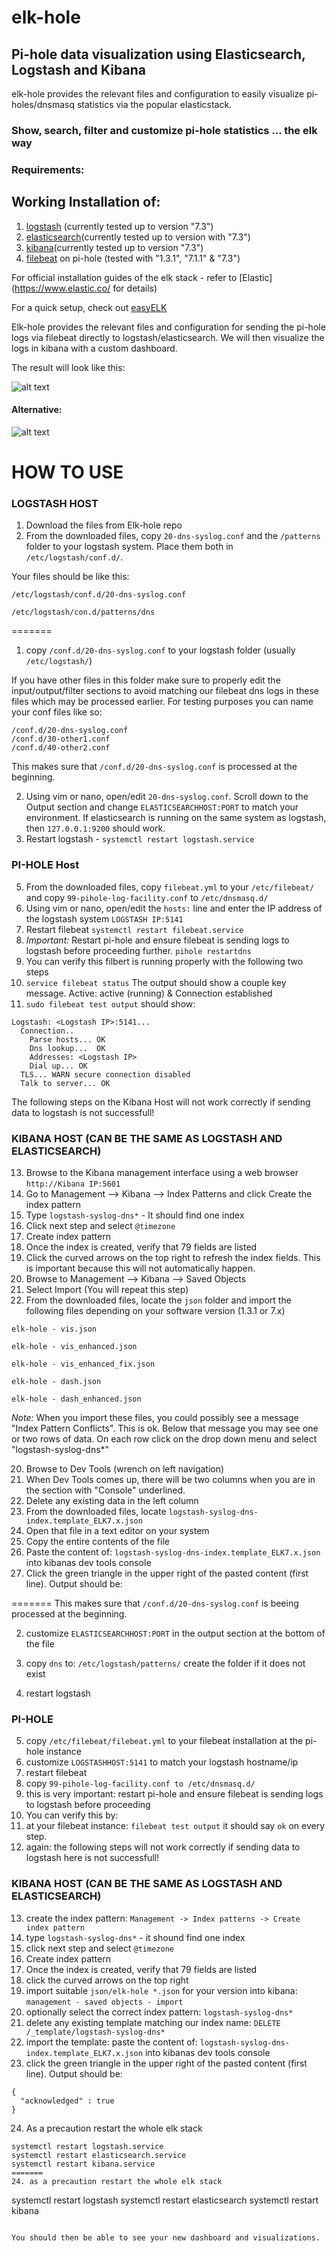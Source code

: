 # elk-hole

## Pi-hole data visualization using Elasticsearch, Logstash and Kibana

elk-hole provides the relevant files and configuration to easily visualize pi-holes/dnsmasq statistics via the popular elasticstack.

### Show, search, filter and customize pi-hole statistics ... the elk way


### Requirements:
## Working Installation of:
1. [logstash](https://www.elastic.co/products/logstash) (currently tested up to version "7.3")
2. [elasticsearch](https://www.elastic.co/products/elasticsearch)(currently tested up to version with "7.3")
3. [kibana](https://www.elastic.co/products/kibana)(currently tested up to version "7.3")
4. [filebeat](https://www.elastic.co/products/beats/filebeat) on pi-hole (tested with "1.3.1", "7.1.1" & "7.3")


For official installation guides of the elk stack - refer to [Elastic](https://www.elastic.co/ for details) 

For a quick setup, check out [easyELK](https://github.com/josh-thurston/easyELK)


Elk-hole provides the relevant files and configuration for sending the pi-hole logs via filebeat directly to logstash/elasticsearch. We will then visualize the logs in kibana with a custom dashboard.

The result will look like this:

![alt text](https://github.com/nin9s/elk-hole/blob/master/dash.PNG)
#### Alternative:
![alt text](https://github.com/nin9s/elk-hole/blob/master/dash_enhanced.PNG)
  
# HOW TO USE 
 
### LOGSTASH HOST 


1. Download the files from Elk-hole repo 
2. From the downloaded files, copy ```20-dns-syslog.conf``` and the ```/patterns``` folder to your logstash system.  Place them both in ```/etc/logstash/conf.d/```.  

Your files should be like this:

```/etc/logstash/conf.d/20-dns-syslog.conf```

```/etc/logstash/con.d/patterns/dns```

=======
1. copy ```/conf.d/20-dns-syslog.conf``` to your logstash folder (usually ```/etc/logstash/```)

If you have other files in this folder make sure to properly edit the input/output/filter sections to avoid matching our filebeat dns logs in these files which may be processed earlier. For testing purposes you can name your conf files like so:

```
/conf.d/20-dns-syslog.conf
/conf.d/30-other1.conf
/conf.d/40-other2.conf
```


This makes sure that ```/conf.d/20-dns-syslog.conf``` is processed at the beginning.

2. Using vim or nano, open/edit ```20-dns-syslog.conf```.  Scroll down to the Output section and change  ```ELASTICSEARCHHOST:PORT``` to match your environment.  If elasticsearch is running on the same system as logstash, then ```127.0.0.1:9200``` should work.  
4. Restart logstash -  ```systemctl restart logstash.service```

### PI-HOLE Host

5. From the downloaded files, copy ```filebeat.yml``` to your ```/etc/filebeat/``` and copy ```99-pihole-log-facility.conf``` to ```/etc/dnsmasq.d/```
6. Using vim or nano, open/edit the ```hosts:``` line and enter the IP address of the logstash system ```LOGSTASH IP:5141```
7. Restart filebeat ```systemctl restart filebeat.service``` 
8. *Important:* Restart pi-hole and ensure filebeat is sending logs to logstash before proceeding further. ```pihole restartdns```
10. You can verify this filbert is running properly with the following two steps
11. ```service filebeat status``` The output should show a couple key message.  Active: active (running) & Connection established 
12. ```sudo filebeat test output``` should show:

```
Logstash: <Logstash IP>:5141...
  Connection..
    Parse hosts... OK
    Dns lookup...  OK
    Addresses: <Logstash IP>
    Dial up... OK
  TLS... WARN secure connection disabled
  Talk to server... OK
```

The following steps on the Kibana Host will not work correctly if sending data to logstash is not successfull!

### KIBANA HOST (CAN BE THE SAME AS LOGSTASH AND ELASTICSEARCH)

13. Browse to the Kibana management interface using a web browser ```http://Kibana IP:5601```
14. Go to Management --> Kibana --> Index Patterns and click Create the index pattern
14. Type ```logstash-syslog-dns*``` - It should find one index
15. Click next step and select ```@timezone``` 
16. Create index pattern
17. Once the index is created, verify that 79 fields are listed
18. Click the curved arrows on the top right to refresh the index fields.  This is important because this will not automatically happen.
19. Browse to Management --> Kibana --> Saved Objects
20. Select Import (You will repeat this step)
21. From the downloaded files, locate the ```json``` folder and import the following files depending on your software version (1.3.1 or 7.x)

```elk-hole - vis.json```

```elk-hole - vis_enhanced.json```

```elk-hole - vis_enhanced_fix.json```

```elk-hole - dash.json```

```elk-hole - dash_enhanced.json``` 

*Note:* When you import these files, you could possibly see a message "Index Pattern Conflicts".  This is ok.  Below that message you may see one or two rows of data.  On each row click on the drop down menu and select "logstash-syslog-dns*"

20. Browse to Dev Tools (wrench on left navigation)
21. When Dev Tools comes up, there will be two columns when you are in the section with "Console" underlined.
21. Delete any existing data in the left column
22. From the downloaded files, locate ```logstash-syslog-dns-index.template_ELK7.x.json```
23. Open that file in a text editor on your system
24. Copy the entire contents of the file
22. Paste the content of: ```logstash-syslog-dns-index.template_ELK7.x.json``` into kibanas dev tools console
23. Click the green triangle in the upper right of the pasted content (first line). Output should be:

=======
This makes sure that ```/conf.d/20-dns-syslog.conf``` is beeing processed at the beginning.

2. customize ```ELASTICSEARCHHOST:PORT``` in the output section at the bottom of the file
3. copy ```dns``` to:
```/etc/logstash/patterns/``` create the folder if it does not exist

4. restart logstash

### PI-HOLE
5. copy ```/etc/filebeat/filebeat.yml``` to your filebeat installation at the pi-hole instance
6. customize ```LOGSTASHHOST:5141``` to match your logstash hostname/ip
7. restart filebeat
8. copy ```99-pihole-log-facility.conf to /etc/dnsmasq.d/```
9. this is very important: restart pi-hole and ensure filebeat is sending logs to logstash before proceeding
10. You can verify this by:
11. at your filebeat instance: 
```filebeat test output```
it should say ```ok``` on every step.
12. again: the following steps will not work correctly if sending data to logstash here is not successfull!

### KIBANA HOST (CAN BE THE SAME AS LOGSTASH AND ELASTICSEARCH)

13. create the index pattern:
```Management -> Index patterns -> Create index pattern```
14. type ```logstash-syslog-dns*``` - it shound find one index
15. click next step and select ```@timezone``` 
16. Create index pattern
17. Once the index is created, verify that 79 fields are listed
18. click the curved arrows on the top right
19. import suitable ```json/elk-hole *.json``` for your version into kibana: ```management - saved objects - import```
20. optionally select the correct index pattern: ```logstash-syslog-dns*```
21. delete any existing template matching our index name: 
```DELETE /_template/logstash-syslog-dns*```
22. import the template: paste the content of: ```logstash-syslog-dns-index.template_ELK7.x.json``` into kibanas dev tools console
23. click the green triangle in the upper right of the pasted content (first line). Output should be:

```
{
  "acknowledged" : true 
}
```

24. As a precaution restart the whole elk stack

```
systemctl restart logstash.service 
systemctl restart elasticsearch.service
systemctl restart kibana.service
=======
24. as a precaution restart the whole elk stack
```
systemctl restart logstash 
systemctl restart elasticsearch
systemctl restart kibana
```

You should then be able to see your new dashboard and visualizations.
